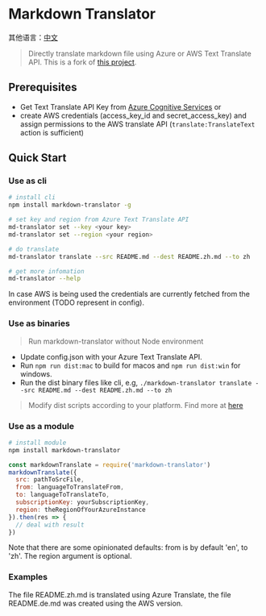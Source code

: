# Markdown Translator

其他语言：[中文](./README.zh.md)

> Directly translate markdown file using Azure or AWS Text Translate API.
This is a fork of [this project](https://github.com/menthays/markdown-translator/).

## Prerequisites

- Get Text Translate API Key from [Azure Cognitive Services](https://docs.microsoft.com/en-us/azure/cognitive-services/translator/translator-text-how-to-signup) or 
- create AWS credentials (access_key_id and secret_access_key) and assign permissions to the AWS translate API (`translate:TranslateText` action is sufficient)

## Quick Start
### Use as cli
```bash
# install cli
npm install markdown-translator -g

# set key and region from Azure Text Translate API
md-translator set --key <your key>
md-translator set --region <your region>

# do translate
md-translator translate --src README.md --dest README.zh.md --to zh

# get more infomation
md-translator --help

```
In case AWS is being used the credentials are currently fetched from the environment (TODO represent in config).

### Use as binaries
> Run markdown-translator without Node environment

- Update config.json with your Azure Text Translate API.
- Run `npm run dist:mac` to build for macos and `npm run dist:win` for windows.
- Run the dist binary files like cli, e.g, `./markdown-translator translate --src README.md --dest README.zh.md --to zh`

> Modify dist scripts according to your platform. Find more at [here](https://github.com/zeit/pkg)

### Use as a module
```bash
# install module
npm install markdown-translator
```

```javascript
const markdownTranslate = require('markdown-translator')
markdownTranslate({
  src: pathToSrcFile,
  from: languageToTranslateFrom,
  to: languageToTranslateTo,
  subscriptionKey: yourSubscriptionKey,
  region: theRegionOfYourAzureInstance
}).then(res => {
  // deal with result
})
```

Note that there are some opinionated defaults: from is by default 'en', to 'zh'.
The region argument is optional.


### Examples

The file README.zh.md is translated using Azure Translate, the file README.de.md was created using the AWS version.